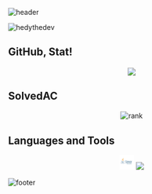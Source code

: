 
![header](https://capsule-render.vercel.app/api?type=Wave&color=02d3c6&height=180&section=header&text=Quack%20&fontSize=80&fontColor=fcfdf8&animation=twinkling&rotate=-5)

<p> <img src="https://komarev.com/ghpvc/?username=lllilllilllilili" alt="hedythedev" /> </p>

## GitHub, Stat!
<!-- 
[![Top Langs](https://github-readme-stats.vercel.app/api/top-langs/?username=lllilllilllilili&layout=compact)](https://github.com/anuraghazra/github-readme-stats) -->
<p align="center">
  <img align="center" src="https://github-readme-stats.vercel.app/api?username=lllilllilllilili&theme=flag-india&show_icons=true" />
</p>


## SolvedAC

<p align="center">
<img align="center" src="http://mazassumnida.wtf/api/v2/generate_badge?boj=hik3562" alt="rank"/>
</p>
<!-- [![SolvedAC tier](http://mazassumnida.wtf/api/v2/generate_badge?boj=hik3562)](https://solved.ac/hik3562)
 -->
 
## Languages and Tools

<p align="center">
<code><img height="30" src="https://raw.githubusercontent.com/github/explore/80688e429a7d4ef2fca1e82350fe8e3517d3494d/topics/java/java.png"></code>
<code><img height="30" src="https://github.com/spring-projects/spring-framework/blob/main/src/docs/spring-framework.png?raw=true"></code>
</p>

![footer](https://capsule-render.vercel.app/api?type=Slice&color=02d3c6&height=120&section=footer)
